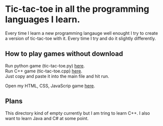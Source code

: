 # Tic-tac-toe in all the programming languages I learn.
Every time I learn a new programming langauge well enought I try to create a version of tic-tac-toe with it. Every time I try and do it slightly differently. 

## How to play games without download
Run python game (tic-tac-toe.py) [here](https://www.programiz.com/python-programming/online-compiler/).  
Run C++ game (tic-tac-toe.cpp) [here](https://www.programiz.com/cpp-programming/online-compiler/).  
Just copy and paste it into the main file and hit run.  
  
Open my HTML, CSS, JavaScrip game [here](https://raw.githack.com/michael-lesirge/tic-tac-toe/main/HTML-CSS-JS/index.html).

## Plans

This directory kind of empty currently but I am tring to learn C++. I also want to learn Java and C# at some point.
